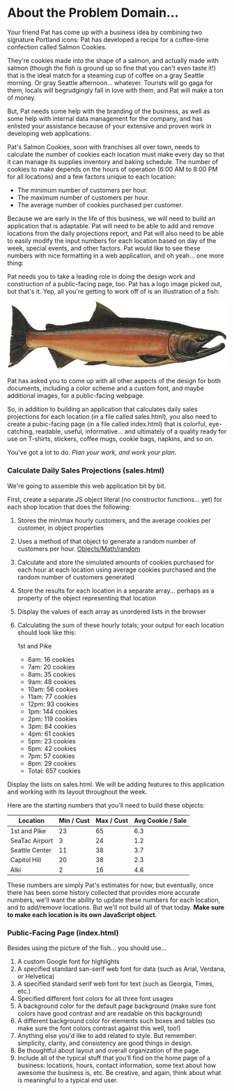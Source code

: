 # About the Problem Domain...

Your friend Pat has come up with a business idea by combining two signature Portland icons: 
Pat has developed a recipe for a coffee-time confection called Salmon Cookies.

They're cookies made into the shape of a salmon, and actually made with salmon (though the fish is ground up so fine that you can't even taste it!) that is the ideal match for a steaming cup of coffee on a gray Seattle morning. Or gray Seattle afternoon... whatever. Tourists will go gaga for them, locals will begrudgingly fall in love with them, and Pat will make a ton of money.

But, Pat needs some help with the branding of the business, as well as some help with internal data management for the company, and has enlisted your assistance because of your extensive and proven work in developing web applications.

Pat's Salmon Cookies, soon with franchises all over town, needs to calculate the number of cookies each location must make every day so that it can manage its supplies inventory and baking schedule. The number of cookies to make depends on the hours of operation (6:00 AM to 8:00 PM for all locations) and a few factors unique to each location:

- The minimum number of customers per hour.
- The maximum number of customers per hour.
- The average number of cookies purchased per customer.

Because we are early in the life of this business, we will need to build an application that is adaptable. Pat will need to be able to add and remove locations from the daily projections report, and Pat will also need to be able to easily modify the input numbers for each location based on day of the week, special events, and other factors. Pat would like to see these numbers with nice formatting in a web application, and oh yeah... one more thing:

Pat needs you to take a leading role in doing the design work and construction of a public-facing page, too. Pat has a logo image picked out, but that's it. Yep, all you're getting to work off of is an illustration of a fish:

![A salmon](salmon.png)

Pat has asked you to come up with all other aspects of the design for both documents, including a color scheme and a custom font, and maybe additional images, for a public-facing webpage.

So, in addition to building an application that calculates daily sales projections for each location (in a file called sales.html), you also need to create a pubic-facing page (in a file called index.html) that is colorful, eye-catching, readable, useful, informative... and ultimately of a quality ready for use on T-shirts, stickers, coffee mugs, cookie bags, napkins, and so on.

You've got a lot to do.
*Plan your work, and work your plan*.

### Calculate Daily Sales Projections (sales.html)
We're going to assemble this web application bit by bit.

First, create a separate JS object literal (no constructor functions... yet) for each shop location that does the following:

1. Stores the min/max hourly customers, and the average cookies per customer, in object properties
2. Uses a method of that object to generate a random number of customers per hour. [Objects/Math/random](https://developer.mozilla.org/en-US/docs/Web/JavaScript/Reference/Global)
3. Calculate and store the simulated amounts of cookies purchased for each hour at each location using average cookies purchased and  the random number of customers generated
4. Store the results for each location in a separate array... perhaps as a property of the object representing that location
5. Display the values of each array as unordered lists in the browser
6. Calculating the sum of these hourly totals; your output for each location should look like this:

    1st and Pike
    - 6am: 16 cookies
    - 7am: 20 cookies
    - 8am: 35 cookies
    - 9am: 48 cookies
    - 10am: 56 cookies
    - 11am: 77 cookies
    - 12pm: 93 cookies
    - 1pm: 144 cookies
    - 2pm: 119 cookies
    - 3pm: 84 cookies
    - 4pm: 61 cookies
    - 5pm: 23 cookies
    - 6pm: 42 cookies
    - 7pm: 57 cookies
    - 8pm: 29 cookies
    - Total: 657 cookies

Display the lists on sales.html. We will be adding features to this application and working with its layout throughout the week.

Here are the starting numbers that you'll need to build these objects:

Location        | Min / Cust | Max / Cust | Avg Cookie / Sale
----------------|------------|------------|-------------------
1st and Pike      |      23    |     65     |        6.3
SeaTac Airport  |      3     |     24     |        1.2
Seattle Center     |      11    |     38     |        3.7
Capitol Hill |      20    |     38     |        2.3
Alki            |      2     |     16     |        4.6

These numbers are simply Pat's estimates for now, but eventually, once there has been some history collected that provides more accurate numbers, we'll want the ability to update these numbers for each location, and to add/remove locations. But we'll not build all of that today. **Make sure to make each location is its own JavaScript object**.


### Public-Facing Page (index.html)

Besides using the picture of the fish... you should use...

1. A custom Google font for highlights
2. A specified standard san-serif web font for data (such as Arial, Verdana, or Helvetica)
3. A specified standard serif web font for text (such as Georgia, Times, etc.)
4. Specified different font colors for all three font usages
5. A background color for the default page background (make sure font colors have good contrast and are readable on this background)
6. A different background color for elements such boxes and tables (so make sure the font colors contrast against this well, too!)
7. Anything else you'd like to add related to style. But remember: simplicity, clarity,  and consistency are good things in design.
8. Be thoughtful about layout and overall organization of the page.
9. Include all of the typical stuff that you'll find on the home page of a business: locations, hours, contact information, some text about how awesome the business is, etc. Be creative, and again, think about what is meaningful to a typical end user.
